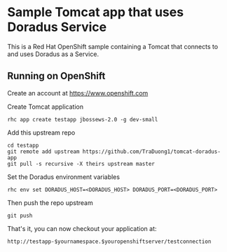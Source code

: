 Sample Tomcat app that uses Doradus Service
===========================================

This is a Red Hat OpenShift sample containing a Tomcat that 
connects to and uses Doradus as a Service.

Running on OpenShift
----------------------------

Create an account at https://www.openshift.com

Create Tomcat application 

    rhc app create testapp jbossews-2.0 -g dev-small

Add this upstream repo

    cd testapp
    git remote add upstream https://github.com/TraDuong1/tomcat-doradus-app
    git pull -s recursive -X theirs upstream master

Set the Doradus environment variables
   
    rhc env set DORADUS_HOST=<DORADUS_HOST> DORADUS_PORT=<DORADUS_PORT>

Then push the repo upstream

    git push

That's it, you can now checkout your application at:

    http://testapp-$yournamespace.$youropenshiftserver/testconnection



